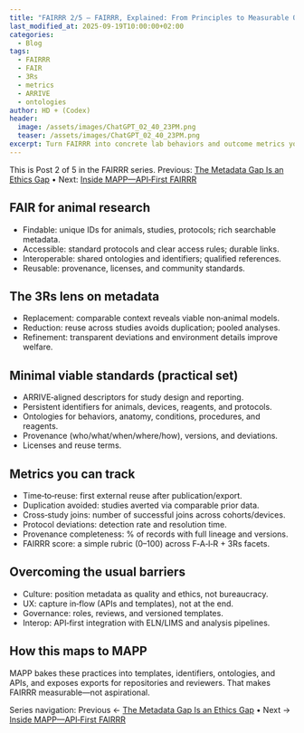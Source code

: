 ```yaml
---
title: "FAIRRR 2/5 — FAIRRR, Explained: From Principles to Measurable Outcomes"
last_modified_at: 2025-09-19T10:00:00+02:00
categories:
  - Blog
tags:
  - FAIRRR
  - FAIR
  - 3Rs
  - metrics
  - ARRIVE
  - ontologies
author: HD + (Codex)
header:
  image: /assets/images/ChatGPT_02_40_23PM.png
  teaser: /assets/images/ChatGPT_02_40_23PM.png
excerpt: Turn FAIRRR into concrete lab behaviors and outcome metrics you can track—and see how better metadata directly supports the 3Rs.
---
```


This is Post 2 of 5 in the FAIRRR series. Previous: [The Metadata Gap Is an Ethics Gap](/Blog/fairrr-ethics-of-metadata/) • Next: [Inside MAPP—API‑First FAIRRR](/Blog/mapp-api-first-fairrr/)

## FAIR for animal research

- Findable: unique IDs for animals, studies, protocols; rich searchable metadata.
- Accessible: standard protocols and clear access rules; durable links.
- Interoperable: shared ontologies and identifiers; qualified references.
- Reusable: provenance, licenses, and community standards.

## The 3Rs lens on metadata

- Replacement: comparable context reveals viable non‑animal models.
- Reduction: reuse across studies avoids duplication; pooled analyses.
- Refinement: transparent deviations and environment details improve welfare.

## Minimal viable standards (practical set)

- ARRIVE‑aligned descriptors for study design and reporting.
- Persistent identifiers for animals, devices, reagents, and protocols.
- Ontologies for behaviors, anatomy, conditions, procedures, and reagents.
- Provenance (who/what/when/where/how), versions, and deviations.
- Licenses and reuse terms.

## Metrics you can track

- Time‑to‑reuse: first external reuse after publication/export.
- Duplication avoided: studies averted via comparable prior data.
- Cross‑study joins: number of successful joins across cohorts/devices.
- Protocol deviations: detection rate and resolution time.
- Provenance completeness: % of records with full lineage and versions.
- FAIRRR score: a simple rubric (0–100) across F‑A‑I‑R + 3Rs facets.

## Overcoming the usual barriers

- Culture: position metadata as quality and ethics, not bureaucracy.
- UX: capture in‑flow (APIs and templates), not at the end.
- Governance: roles, reviews, and versioned templates.
- Interop: API‑first integration with ELN/LIMS and analysis pipelines.

## How this maps to MAPP

MAPP bakes these practices into templates, identifiers, ontologies, and APIs, and exposes exports for repositories and reviewers. That makes FAIRRR measurable—not aspirational.

Series navigation: Previous ← [The Metadata Gap Is an Ethics Gap](/Blog/fairrr-ethics-of-metadata/) • Next → [Inside MAPP—API‑First FAIRRR](/Blog/mapp-api-first-fairrr/)

